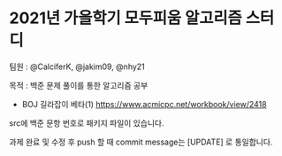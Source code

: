 <h1> 2021년 가을학기 모두피움 알고리즘 스터디 </h1>

팀원 : @CalciferK, @jakim09, @nhy21

목적 : 백준 문제 풀이를 통한 알고리즘 공부

- BOJ 길라잡이 베타(1)
https://www.acmicpc.net/workbook/view/2418

src에 백준 문항 번호로 패키지 파일이 있습니다.

과제 완료 및 수정 후 push 할 때 commit message는 [UPDATE] 로 통일합니다. 

